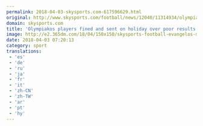 ```yaml
---
permalink: 2018-04-03-skysports.com-617596629.html
original: http://www.skysports.com/football/news/12040/11314934/olympiakos-players-fined-and-sent-on-holiday-over-poor-results
domain: skysports.com
title: 'Olympiakos players fined and sent on holiday over poor results'
image: http://e2.365dm.com/18/04/150x150/skysports-football-evangelos-marinakis_4272014.jpg
date: 2018-04-03 07:20:13
category: sport
translations: 
 - 'es'
 - 'de'
 - 'ru'
 - 'ja'
 - 'fr'
 - 'it'
 - 'zh-CN'
 - 'zh-TW'
 - 'ar'
 - 'pt'
 - 'hy'
---
```


